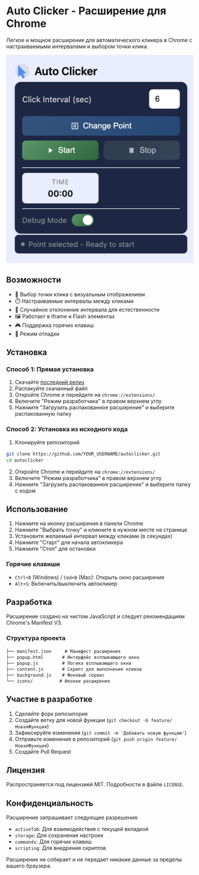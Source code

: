 # Auto Clicker - Расширение для Chrome

Легкое и мощное расширение для автоматического кликера в Chrome с настраиваемыми интервалами и выбором точки клика.

![Скриншот Auto Clicker](screenshot.png)

## Возможности

- 🎯 Выбор точки клика с визуальным отображением
- ⏱️ Настраиваемые интервалы между кликами
- 🔄 Случайное отклонение интервала для естественности
- 🖼️ Работает в iframe и Flash элементах
- 🎮 Поддержка горячих клавиш
- 🐛 Режим отладки

## Установка

### Способ 1: Прямая установка
1. Скачайте [последний релиз](../../releases/latest/download/autoclicker.zip)
2. Распакуйте скачанный файл
3. Откройте Chrome и перейдите на `chrome://extensions/`
4. Включите "Режим разработчика" в правом верхнем углу
5. Нажмите "Загрузить распакованное расширение" и выберите распакованную папку

### Способ 2: Установка из исходного кода
1. Клонируйте репозиторий
```bash
git clone https://github.com/YOUR_USERNAME/autoclicker.git
cd autoclicker
```
2. Откройте Chrome и перейдите на `chrome://extensions/`
3. Включите "Режим разработчика" в правом верхнем углу
4. Нажмите "Загрузить распакованное расширение" и выберите папку с кодом

## Использование

1. Нажмите на иконку расширения в панели Chrome
2. Нажмите "Выбрать точку" и кликните в нужном месте на странице
3. Установите желаемый интервал между кликами (в секундах)
4. Нажмите "Старт" для начала автокликера
5. Нажмите "Стоп" для остановки

### Горячие клавиши
- `Ctrl+B` (Windows) / `Cmd+B` (Mac): Открыть окно расширения
- `Alt+S`: Включить/выключить автокликер

## Разработка

Расширение создано на чистом JavaScript и следует рекомендациям Chrome's Manifest V3.

### Структура проекта
```
├── manifest.json     # Манифест расширения
├── popup.html       # Интерфейс всплывающего окна
├── popup.js         # Логика всплывающего окна
├── content.js       # Скрипт для выполнения кликов
├── background.js    # Фоновый сервис
└── icons/          # Иконки расширения
```

## Участие в разработке

1. Сделайте форк репозитория
2. Создайте ветку для новой функции (`git checkout -b feature/НоваяФункция`)
3. Зафиксируйте изменения (`git commit -m 'Добавить новую функцию'`)
4. Отправьте изменения в репозиторий (`git push origin feature/НоваяФункция`)
5. Создайте Pull Request

## Лицензия

Распространяется под лицензией MIT. Подробности в файле `LICENSE`.

## Конфиденциальность

Расширение запрашивает следующие разрешения:
- `activeTab`: Для взаимодействия с текущей вкладкой
- `storage`: Для сохранения настроек
- `commands`: Для горячих клавиш
- `scripting`: Для внедрения скриптов

Расширение не собирает и не передает никакие данные за пределы вашего браузера. 